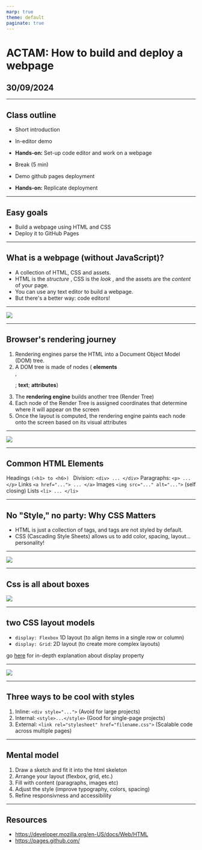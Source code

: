 ```yaml
---
marp: true
theme: default
paginate: true
---
```


# ACTAM: How to build and deploy a webpage

## 30/09/2024

---

## Class outline

- Short introduction
- In-editor demo
- **Hands-on:** Set-up code editor and work on a webpage

- Break (5 min)

- Demo github pages deployment
- **Hands-on:** Replicate deployment 

---

## Easy goals

- Build a webpage using HTML and CSS
- Deploy it to GitHub Pages

---

## What is a webpage (without JavaScript)?

- A collection of HTML, CSS and assets.
- HTML is the _structure_ , CSS is the _look_ , and the assets are the _content_ of your page.
- You can use any text editor to build a webpage.
- But there's a better way: code editors!

---

![](assets/3bodies.png)

---

## Browser's rendering journey 

1) Rendering engines parse the HTML into a Document Object Model (DOM) tree.
2) A DOM tree is made of nodes ( **elements** <div>, <p>; **text**; **attributes**)
3) The **rendering engine** builds another tree (Render Tree)
4) Each node of the Render Tree is assigned coordinates that determine where it will appear on the screen
5) Once the layout is computed, the rendering engine paints each node onto the screen based on its visual attributes

---

![](assets/rendering.png)

---

## Common HTML Elements

Headings  `(<h1> to <h6>) `
Division: `<div> ... </div>` 
Paragraphs: `<p> ... </p>`
Links  `<a href="..."> ... </a>`
Images  `<img src="..." alt="...">` (self closing)
Lists  `<li> ... </li>`

---

## No "Style," no party: Why CSS Matters

- HTML is just a collection of tags, and tags are not styled by default. 
- CSS (Cascading Style Sheets) allows us to add color, spacing, layout... personality!

---

![](assets/css-declaration.png)

---

## Css is all about boxes


![](assets/cssbox.png)

---

## two CSS layout models

- `display: Flexbox` 1D layout (to align items in a single row or column)
- `display: Grid`: 2D layout (to create more complex layouts)

go [here](https://developer.mozilla.org/en-US/docs/Web/CSS/display) for in-depth explanation about display property

---

![](assets/flexgrid.webp)

---

## Three ways to be cool with styles

1) Inline: `<div style="...">` (Avoid for large projects)
2) Internal: `<style>...</style>` (Good for single-page projects)
3) External: `<link rel="stylesheet" href="filename.css">` (Scalable code across multiple pages)

---

## Mental model

1) Draw a sketch and fit it into the html skeleton
2) Arrange your layout (flexbox, grid, etc.)
3) Fill with content (paragraphs, images etc)
4) Adjust the style (improve typography, colors, spacing)
5) Refine responsivness and accessibility

---

## Resources

- https://developer.mozilla.org/en-US/docs/Web/HTML
- https://pages.github.com/



